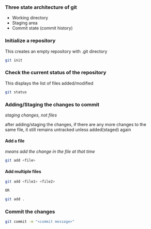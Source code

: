 ### Three state architecture of git
- Working directory
- Staging area
- Commit state (commit history) 

### Initialize a repository  
This creates an empty repository with .git directory 
```bash
git init
```

### Check the current status of the repository  
This displays the list of files added/modified
```bash
git status
```

### Adding/Staging the changes to commit
*staging changes, not files*  

after adding/staging the changes, if there are any more changes to the same file, it still remains untracked unless added(staged) again
#### Add a file
*means add the change in the file at that time*
```bash
git add <file>
```
#### Add multiple files
```bash
git add <file1> <file2>

OR

git add .
```

### Commit the changes

```bash
git commit -m "<commit message>"
```
